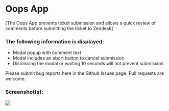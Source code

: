 # Oops App

[The Oops App prevents ticket submission and allows a quick review of comments before submitting the ticket to Zendesk]

### The following information is displayed:

* Modal popup with comment text
* Modal includes an abort button to cancel submission
* Dismissing the modal or waiting 10 seconds will not prevent submission

Please submit bug reports here in the Github Issues page. Pull requests are welcome.

### Screenshot(s):
![](http://i.imgur.com/9F78QXL.png)
